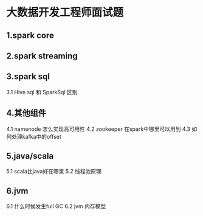 # 大数据开发工程师面试题
## 1.spark core

## 2.spark streaming

## 3.spark sql
3.1 Hive sql 和 SparkSql 区别
## 4.其他组件
4.1 namenode 怎么实现高可用性
4.2 zookeeper 在spark中哪里可以用到
4.3 如何处理kafka中的offset

## 5.java/scala
5.1 scala比java好在哪里
5.2 线程池原理

## 6.jvm 
6.1 什么时候发生full GC
6.2 jvm 内存模型
